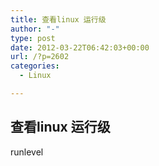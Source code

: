 ```yaml
---
title: 查看linux 运行级
author: "-"
type: post
date: 2012-03-22T06:42:03+00:00
url: /?p=2602
categories:
  - Linux

---
```

## 查看linux 运行级
runlevel